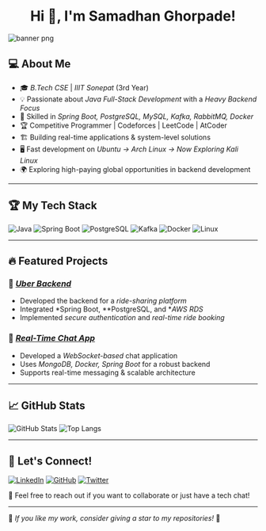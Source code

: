 <h1 align="center">Hi 👋, I'm Samadhan Ghorpade!</h1>

![banner png](https://github.com/user-attachments/assets/287c0bbf-d823-4e31-a72a-4b1d9a826b57)


<!-- Ensure this image exists in your repo -->

## 💻 About Me

- 🎓 *B.Tech CSE* | *IIIT Sonepat* (3rd Year)
- 💡 Passionate about *Java Full-Stack Development* with a *Heavy Backend Focus*
- 🧀 Skilled in *Spring Boot, PostgreSQL, MySQL, Kafka, RabbitMQ, Docker*
- 🏆 Competitive Programmer | Codeforces | LeetCode | AtCoder
- 🏗 Building real-time applications & system-level solutions
- 🖥 Fast development on *Ubuntu → Arch Linux → Now Exploring Kali Linux*
- 🌍 Exploring high-paying global opportunities in backend development

---

## 🏆 My Tech Stack

![Java](https://img.shields.io/badge/Java-ED8B00?style=for-the-badge&logo=java&logoColor=white)
![Spring Boot](https://img.shields.io/badge/Spring%20Boot-6DB33F?style=for-the-badge&logo=spring-boot&logoColor=white)
![PostgreSQL](https://img.shields.io/badge/PostgreSQL-336791?style=for-the-badge&logo=postgresql&logoColor=white)
![Kafka](https://img.shields.io/badge/Apache%20Kafka-231F20?style=for-the-badge&logo=apache-kafka&logoColor=white)
![Docker](https://img.shields.io/badge/Docker-2496ED?style=for-the-badge&logo=docker&logoColor=white)
![Linux](https://img.shields.io/badge/Linux-FCC624?style=for-the-badge&logo=linux&logoColor=black)

---

## 🔥 Featured Projects

### 🚕 *[Uber Backend](https://github.com/SamadhanGh/uber-backend)*
- Developed the backend for a *ride-sharing platform*
- Integrated *Spring Boot, **PostgreSQL, and **AWS RDS*
- Implemented *secure authentication* and *real-time ride booking*

### 💬 *[Real-Time Chat App](https://github.com/SamadhanGh/chat-app)*
- Developed a *WebSocket-based* chat application
- Uses *MongoDB, Docker, Spring Boot* for a robust backend
- Supports real-time messaging & scalable architecture

---

## 📈 GitHub Stats

![GitHub Stats](https://github-readme-streak-stats.herokuapp.com/?user=SamadhanGh&theme=radical)
![Top Langs](https://github-readme-stats.vercel.app/api/top-langs/?username=SamadhanGh&layout=compact&theme=radical)

---

## 📢 Let's Connect!

[![LinkedIn](https://img.shields.io/badge/LinkedIn-0A66C2?style=for-the-badge&logo=linkedin&logoColor=white)](https://linkedin.com/in/SamadhanGh)
[![GitHub](https://img.shields.io/badge/GitHub-181717?style=for-the-badge&logo=github&logoColor=white)](https://github.com/SamadhanGh)
[![Twitter](https://img.shields.io/badge/Twitter-1DA1F2?style=for-the-badge&logo=twitter&logoColor=white)](https://twitter.com/SamadhanGh)

💬 Feel free to reach out if you want to collaborate or just have a tech chat!

---

🌟 *If you like my work, consider giving a star to my repositories!* 🌟
